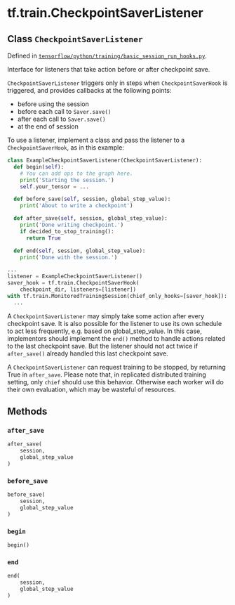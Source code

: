 <div itemscope itemtype="http://developers.google.com/ReferenceObject">
<meta itemprop="name" content="tf.train.CheckpointSaverListener" />
<meta itemprop="path" content="Stable" />
<meta itemprop="property" content="after_save"/>
<meta itemprop="property" content="before_save"/>
<meta itemprop="property" content="begin"/>
<meta itemprop="property" content="end"/>
</div>

# tf.train.CheckpointSaverListener

## Class `CheckpointSaverListener`





Defined in [`tensorflow/python/training/basic_session_run_hooks.py`](https://www.tensorflow.org/code/tensorflow/python/training/basic_session_run_hooks.py).

Interface for listeners that take action before or after checkpoint save.

`CheckpointSaverListener` triggers only in steps when `CheckpointSaverHook` is
triggered, and provides callbacks at the following points:
 - before using the session
 - before each call to `Saver.save()`
 - after each call to `Saver.save()`
 - at the end of session

To use a listener, implement a class and pass the listener to a
`CheckpointSaverHook`, as in this example:

```python
class ExampleCheckpointSaverListener(CheckpointSaverListener):
  def begin(self):
    # You can add ops to the graph here.
    print('Starting the session.')
    self.your_tensor = ...

  def before_save(self, session, global_step_value):
    print('About to write a checkpoint')

  def after_save(self, session, global_step_value):
    print('Done writing checkpoint.')
    if decided_to_stop_training():
      return True

  def end(self, session, global_step_value):
    print('Done with the session.')

...
listener = ExampleCheckpointSaverListener()
saver_hook = tf.train.CheckpointSaverHook(
    checkpoint_dir, listeners=[listener])
with tf.train.MonitoredTrainingSession(chief_only_hooks=[saver_hook]):
  ...
```

A `CheckpointSaverListener` may simply take some action after every
checkpoint save. It is also possible for the listener to use its own schedule
to act less frequently, e.g. based on global_step_value. In this case,
implementors should implement the `end()` method to handle actions related to
the last checkpoint save. But the listener should not act twice if
`after_save()` already handled this last checkpoint save.

A `CheckpointSaverListener` can request training to be stopped, by returning
True in `after_save`. Please note that, in replicated distributed training
setting, only `chief` should use this behavior. Otherwise each worker will do
their own evaluation, which may be wasteful of resources.

## Methods

<h3 id="after_save"><code>after_save</code></h3>

``` python
after_save(
    session,
    global_step_value
)
```



<h3 id="before_save"><code>before_save</code></h3>

``` python
before_save(
    session,
    global_step_value
)
```



<h3 id="begin"><code>begin</code></h3>

``` python
begin()
```



<h3 id="end"><code>end</code></h3>

``` python
end(
    session,
    global_step_value
)
```





